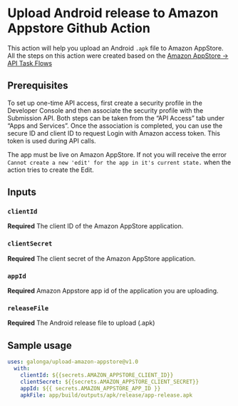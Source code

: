 # Upload Android release to Amazon Appstore Github Action

This action will help you upload an Android `.apk` file to Amazon AppStore. All the steps on this action were created based on the [Amazon AppStore -> API Task Flows](https://developer.amazon.com/docs/app-submission-api/flows.html)

## Prerequisites

To set up one-time API access, first create a security profile in the Developer Console and then associate the security profile with the Submission API. Both steps can be taken from the “API Access” tab under “Apps and Services”. Once the association is completed, you can use the secure ID and client ID to request Login with Amazon access token. This token is used during API calls.

The app must be live on Amazon AppStore. If not you will receive the error `Cannot create a new 'edit' for the app in it's current state.` when the action tries to create the Edit.

## Inputs

### `clientId`

**Required** The client ID of the Amazon AppStore application.

### `clientSecret`

**Required** The client secret of the Amazon AppStore application.

### `appId`

**Required** Amazon Appstore app id of the application you are uploading.

### `releaseFile`

**Required** The Android release file to upload (.apk)

## Sample usage

```yaml
uses: galonga/upload-amazon-appstore@v1.0
  with:
    clientId: ${{secrets.AMAZON_APPSTORE_CLIENT_ID}}
    clientSecret: ${{secrets.AMAZON_APPSTORE_CLIENT_SECRET}}
    appId: ${{ secrets.AMAZON_APPSTORE_APP_ID }}
    apkFile: app/build/outputs/apk/release/app-release.apk
```

